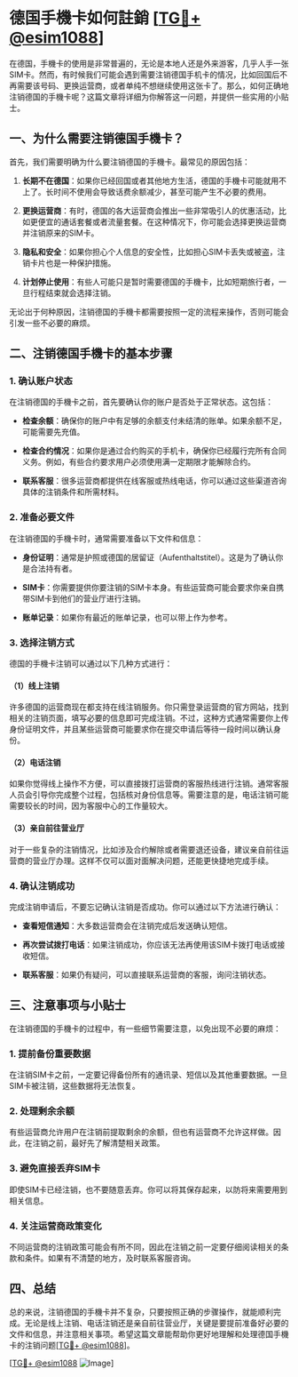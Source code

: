 # 德国手機卡如何註銷 [[TG💪+ @esim1088](https://t.me/s/esim1088)]

在德国，手機卡的使用是非常普遍的，无论是本地人还是外来游客，几乎人手一张SIM卡。然而，有时候我们可能会遇到需要注销德国手机卡的情况，比如回国后不再需要该号码、更换运营商，或者单纯不想继续使用这张卡了。那么，如何正确地注销德国的手機卡呢？这篇文章将详细为你解答这一问题，并提供一些实用的小贴士。

## 一、为什么需要注销德国手機卡？

首先，我们需要明确为什么要注销德国的手機卡。最常见的原因包括：

1. **长期不在德国**：如果你已经回国或者其他地方生活，德国的手機卡可能就用不上了。长时间不使用会导致话费余额减少，甚至可能产生不必要的费用。
   
2. **更换运营商**：有时，德国的各大运营商会推出一些非常吸引人的优惠活动，比如更便宜的通话套餐或者流量套餐。在这种情况下，你可能会选择更换运营商并注销原来的SIM卡。

3. **隐私和安全**：如果你担心个人信息的安全性，比如担心SIM卡丢失或被盗，注销卡片也是一种保护措施。

4. **计划停止使用**：有些人可能只是暂时需要德国的手機卡，比如短期旅行者，一旦行程结束就会选择注销。

无论出于何种原因，注销德国的手機卡都需要按照一定的流程来操作，否则可能会引发一些不必要的麻烦。

## 二、注销德国手機卡的基本步骤

### 1. 确认账户状态

在注销德国的手機卡之前，首先要确认你的账户是否处于正常状态。这包括：

- **检查余额**：确保你的账户中有足够的余额支付未结清的账单。如果余额不足，可能需要先充值。
  
- **检查合约情况**：如果你是通过合约购买的手机卡，确保你已经履行完所有合同义务。例如，有些合约要求用户必须使用满一定期限才能解除合约。

- **联系客服**：很多运营商都提供在线客服或热线电话，你可以通过这些渠道咨询具体的注销条件和所需材料。

### 2. 准备必要文件

在注销德国的手機卡时，通常需要准备以下文件和信息：

- **身份证明**：通常是护照或德国的居留证（Aufenthaltstitel）。这是为了确认你是合法持有者。

- **SIM卡**：你需要提供你要注销的SIM卡本身。有些运营商可能会要求你亲自携带SIM卡到他们的营业厅进行注销。

- **账单记录**：如果你有最近的账单记录，也可以带上作为参考。

### 3. 选择注销方式

德国的手機卡注销可以通过以下几种方式进行：

#### （1）线上注销

许多德国的运营商现在都支持在线注销服务。你只需登录运营商的官方网站，找到相关的注销页面，填写必要的信息即可完成注销。不过，这种方式通常需要你上传身份证明文件，并且某些运营商可能要求你在提交申请后等待一段时间以确认身份。

#### （2）电话注销

如果你觉得线上操作不方便，可以直接拨打运营商的客服热线进行注销。通常客服人员会引导你完成整个过程，包括核对身份信息等。需要注意的是，电话注销可能需要较长的时间，因为客服中心的工作量较大。

#### （3）亲自前往营业厅

对于一些复杂的注销情况，比如涉及合约解除或者需要退还设备，建议亲自前往运营商的营业厅办理。这样不仅可以面对面解决问题，还能更快捷地完成手续。

### 4. 确认注销成功

完成注销申请后，不要忘记确认注销是否成功。你可以通过以下方法进行确认：

- **查看短信通知**：大多数运营商会在注销完成后发送确认短信。
  
- **再次尝试拨打电话**：如果注销成功，你应该无法再使用该SIM卡拨打电话或接收短信。

- **联系客服**：如果仍有疑问，可以直接联系运营商的客服，询问注销状态。

## 三、注意事项与小贴士

在注销德国的手機卡的过程中，有一些细节需要注意，以免出现不必要的麻烦：

### 1. 提前备份重要数据

在注销SIM卡之前，一定要记得备份所有的通讯录、短信以及其他重要数据。一旦SIM卡被注销，这些数据将无法恢复。

### 2. 处理剩余余额

有些运营商允许用户在注销前提取剩余的余额，但也有运营商不允许这样做。因此，在注销之前，最好先了解清楚相关政策。

### 3. 避免直接丢弃SIM卡

即使SIM卡已经注销，也不要随意丢弃。你可以将其保存起来，以防将来需要用到相关信息。

### 4. 关注运营商政策变化

不同运营商的注销政策可能会有所不同，因此在注销之前一定要仔细阅读相关的条款和条件。如果有不清楚的地方，及时联系客服咨询。

## 四、总结

总的来说，注销德国的手機卡并不复杂，只要按照正确的步骤操作，就能顺利完成。无论是线上注销、电话注销还是亲自前往营业厅，关键是要提前准备好必要的文件和信息，并注意相关事项。希望这篇文章能帮助你更好地理解和处理德国手機卡的注销问题[[TG💪+ @esim1088](https://t.me/s/esim1088)]。

[[TG💪+ @esim1088](https://t.me/s/esim1088) ![Image](https://i.postimg.cc/4NQfJmqS/Snipaste-2025-05-13-00-14-12.png)]